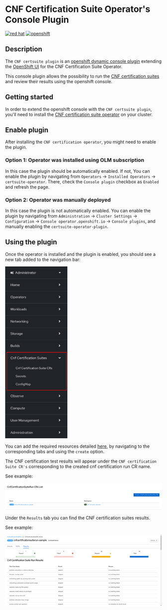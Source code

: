 # CNF Certification Suite Operator's Console Plugin

[![red hat](https://img.shields.io/badge/red%20hat---?color=gray&logo=redhat&logoColor=red&style=flat)](https://www.redhat.com)
[![openshift](https://img.shields.io/badge/openshift---?color=gray&logo=redhatopenshift&logoColor=red&style=flat)](https://www.redhat.com/en/technologies/cloud-computing/openshift)

## Description

The `CNF certsuite plugin` is an
[openshift dynamic console plugin](https://github.com/openshift/console/tree/master/frontend/packages/console-dynamic-plugin-sdk)
extending the [OpenShift UI](https://github.com/openshift/console)
for the CNF Certification Suite Operator.

This console plugin allows the possibility to run the
[CNF certification suites](https://github.com/test-network-function/cnf-certification-test)
and review their results using the openshift console.

## Getting started

In order to extend the openshift console with the `CNF certsuite plugin`,
you'll need to install the
[CNF certification suite operator](https://github.com/test-network-function/cnf-certsuite-operator)
on your cluster.

## Enable plugin

After installing the `CNF certification operator`, you might need to enable the plugin.

### Option 1: Operator was installed using OLM subscription

In this case the plugin should be automatically enabled.
If not, You can enable the plugin by navigating from `Operators` →
`Installed Operators` → `certsuite-operator`.
There, check the `Console plugin` checkbox as `Enabled` and refresh the page.

### Option 2: Operator was manually deployed

In this case the plugin is not automatically enabled.
You can enable the plugin by navigating from
`Administration` → `Cluster Settings` → `Configuration` →
`Console operator.openshift.io` → `Console plugins`,
and manually enabling the `certsuite-operator-plugin`.

## Using the plugin

Once the operator is installed and the plugin is enabled,
you should see a new tab added to the navigation bar:

<!-- markdownlint-disable-next-line no-inline-html -->
<img src="doc/navigation-bar-with-plugin.png" width="200" alt="navigation bar withplugin">
<!-- markdownlint-enable-next-line no-inline-html -->

You can add the required resources detailed
[here](https://github.com/test-network-function/cnf-certsuite-operator?tab=readme-ov-file#how-to-customize-the-cnf-certification-suite-run),
by navigating to the corresponding tabs and using the `create` option.

The CNF certification test results will appear under the
`CNF certification Suite CR's` corresponding to the created
cnf certification run CR name.

See example:

![cnfCertificationSuiteRun-CR-list](doc/cnfCertificationSuiteRun-CR-list.png)

Under the `Results` tab you can find the CNF certification suites results.

See example:

![cnfCertificationSuiteRun-results](doc/cnfCertificationSuiteRun-results.png)
